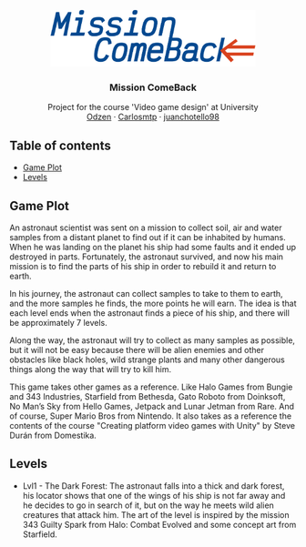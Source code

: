 <p align="center">
  <a href="https://example.com/">
    <img src="Assets/Sprites/UI/MissionComeBack_Logo.png" alt="Logo" height=100>
  </a>

  <h3 align="center">Mission ComeBack</h3>

  <p align="center">
    Project for the course 'Video game design' at University
    <br>
    <a href="https://github.com/Odzen">Odzen</a>
    ·
    <a href="https://github.com/Carlosmtp/">Carlosmtp</a>
  ·
    <a href="https://github.com/juanchotello98">juanchotello98</a>
  </p>
</p>


## Table of contents

- [Game Plot](#game-plot)
- [Levels](#levels)

## Game Plot

An astronaut scientist was sent on a mission to collect soil, air and water samples from a distant planet to find out if it can be inhabited by humans.
When he was landing on the planet his ship had some faults and it ended up destroyed in parts. Fortunately, the astronaut survived, and now his main mission is to find the parts of his ship in order to rebuild it and return to earth.

In his journey, the astronaut can collect samples to take to them to earth, and the more samples he finds, the more points he will earn. The idea is that each level ends when the astronaut finds a piece of his ship, and there will be approximately 7 levels.

Along the way, the astronaut will try to collect as many samples as possible, but it will not be easy because there will be alien enemies and other obstacles like black holes, wild strange plants and many other dangerous things along the way that will try to kill him. 

This game takes other games as a reference. Like Halo Games from Bungie and 343 Industries, Starfield from Bethesda, Gato Roboto from Doinksoft, No Man’s Sky from Hello Games, Jetpack and Lunar Jetman from Rare. And of course, Super Mario Bros from Nintendo. It also takes as a reference the contents of the course "Creating platform video games with Unity" by Steve Durán from Domestika.

## Levels

- Lvl1 - The Dark Forest: The astronaut falls into a thick and dark forest, his locator shows that one of the wings of his ship is not far away and he decides to go in search of it, but on the way he meets wild alien creatures that attack him. The art of the level is inspired by the mission 343 Guilty Spark from Halo: Combat Evolved and some concept art from Starfield.
